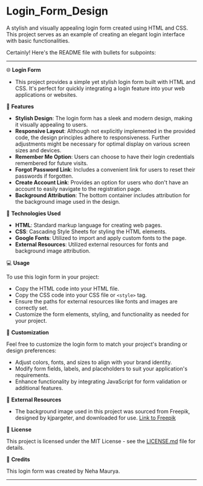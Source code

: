 # Login_Form_Design
A stylish and visually appealing login form created using HTML and CSS. This project serves as an example of creating an elegant login interface with basic functionalities.

Certainly! Here's the README file with bullets for subpoints:

---

🌐 **Login Form**

- This project provides a simple yet stylish login form built with HTML and CSS. It's perfect for quickly integrating a login feature into your web applications or websites.

🚀 **Features**

- **Stylish Design**: The login form has a sleek and modern design, making it visually appealing to users.
- **Responsive Layout**: Although not explicitly implemented in the provided code, the design principles adhere to responsiveness. Further adjustments might be necessary for optimal display on various screen sizes and devices.
- **Remember Me Option**: Users can choose to have their login credentials remembered for future visits.
- **Forgot Password Link**: Includes a convenient link for users to reset their passwords if forgotten.
- **Create Account Link**: Provides an option for users who don't have an account to easily navigate to the registration page.
- **Background Attribution**: The bottom container includes attribution for the background image used in the design.

🎨 **Technologies Used**

- **HTML**: Standard markup language for creating web pages.
- **CSS**: Cascading Style Sheets for styling the HTML elements.
- **Google Fonts**: Utilized to import and apply custom fonts to the page.
- **External Resources**: Utilized external resources for fonts and background image attribution.

💻 **Usage**

To use this login form in your project:

- Copy the HTML code into your HTML file.
- Copy the CSS code into your CSS file or `<style>` tag.
- Ensure the paths for external resources like fonts and images are correctly set.
- Customize the form elements, styling, and functionality as needed for your project.

🎨 **Customization**

Feel free to customize the login form to match your project's branding or design preferences:

- Adjust colors, fonts, and sizes to align with your brand identity.
- Modify form fields, labels, and placeholders to suit your application's requirements.
- Enhance functionality by integrating JavaScript for form validation or additional features.

🔗 **External Resources**

- The background image used in this project was sourced from Freepik, designed by kjpargeter, and downloaded for use. [Link to Freepik](http://www.freepik.com)

📄 **License**

This project is licensed under the MIT License - see the [LICENSE.md](LICENSE.md) file for details.

📝 **Credits**

This login form was created by Neha Maurya.

---


